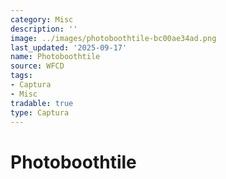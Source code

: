 ```yaml
---
category: Misc
description: ''
image: ../images/photoboothtile-bc00ae34ad.png
last_updated: '2025-09-17'
name: Photoboothtile
source: WFCD
tags:
- Captura
- Misc
tradable: true
type: Captura
---
```


# Photoboothtile

